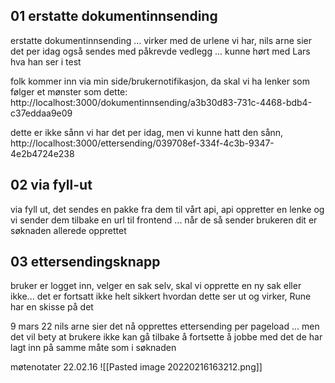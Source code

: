 

## 01 erstatte dokumentinnsending 
erstatte dokumentinnsending ... virker med de urlene vi har, nils arne sier det per idag også sendes med påkrevde vedlegg ... kunne hørt med Lars hva han ser i test


folk kommer inn via min side/brukernotifikasjon, da skal vi ha lenker som følger et mønster som dette: http://localhost:3000/dokumentinnsending/a3b30d83-731c-4468-bdb4-c37eddaa9e09

dette er ikke sånn vi har det per idag, men vi kunne hatt den sånn, http://localhost:3000/ettersending/039708ef-334f-4c3b-9347-4e2b4724e238

## 02 via fyll-ut
via fyll ut, det sendes en pakke fra dem til vårt api, api oppretter en lenke og vi sender dem tilbake en url til frontend ... når de så sender brukeren dit er søknaden allerede opprettet

## 03 ettersendingsknapp
bruker er logget inn, velger en sak selv, skal vi opprette en ny sak eller ikke... det er fortsatt ikke helt sikkert hvordan dette ser ut og virker, Rune har en skisse på det

9 mars 22 nils arne sier det nå opprettes ettersending per pageload ... men det vil bety at brukere ikke kan gå tilbake å fortsette å jobbe med det de har lagt inn på samme måte som i søknaden

møtenotater 22.02.16
![[Pasted image 20220216163212.png]]